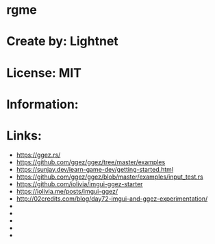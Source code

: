 # rgme

# Create by: Lightnet

# License: MIT

# Information:

# Links:
 * https://ggez.rs/
 * https://github.com/ggez/ggez/tree/master/examples
 * https://sunjay.dev/learn-game-dev/getting-started.html
 * https://github.com/ggez/ggez/blob/master/examples/input_test.rs
 * https://github.com/iolivia/imgui-ggez-starter
 * https://iolivia.me/posts/imgui-ggez/
 * http://02credits.com/blog/day72-imgui-and-ggez-experimentation/
 * 
 * 
 * 
 * 
 * 
 